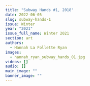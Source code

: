 ```yaml
---
title: "Subway Hands #1, 2018"
date: 2022-06-05
slug: subway-hands-1
issue: Winter
year: "2021"
issue_full_name: Winter 2021
section: art
authors:
  - Hannah La Follette Ryan
images:
  - hannah_ryan_subway_hands_01.jpg
videos: []
audio: []
main_image: ""
banner_image: ""
---
```


